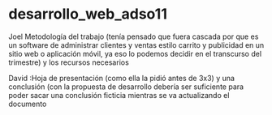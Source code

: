 # desarrollo_web_adso11
Joel
Metodología del trabajo (tenía pensado que fuera cascada por que es
un software de administrar clientes y ventas estilo carrito y publicidad en un
sitio web o aplicación móvil, ya eso lo podemos decidir en el transcurso del
trimestre) y los recursos necesarios

David
:Hoja de presentación (como ella la pidió antes de 3x3) y una
conclusión (con la propuesta de desarrollo debería ser suficiente para poder
sacar una conclusión ficticia mientras se va actualizando el documento

